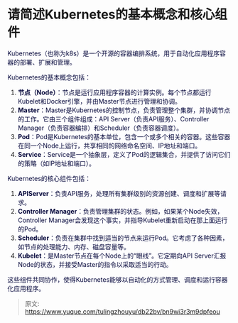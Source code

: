 # 请简述Kubernetes的基本概念和核心组件

<font style="color:rgb(5, 7, 59);background-color:rgb(253, 253, 254);">Kubernetes（也称为k8s）是一个开源的容器编排系统，用于自动化应用程序容器的部署、扩展和管理。</font>

<font style="color:rgb(5, 7, 59);background-color:rgb(253, 253, 254);">Kubernetes的基本概念包括：</font>

1. **<font style="color:rgb(5, 7, 59);background-color:rgb(253, 253, 254);">节点（Node）</font>**<font style="color:rgb(5, 7, 59);background-color:rgb(253, 253, 254);">：节点是运行应用程序容器的计算实例。每个节点都运行Kubelet和Docker引擎，并由Master节点进行管理和协调。</font>
2. **<font style="color:rgb(5, 7, 59);background-color:rgb(253, 253, 254);">Master</font>**<font style="color:rgb(5, 7, 59);background-color:rgb(253, 253, 254);">：Master是Kubernetes的控制节点，负责管理整个集群，并协调节点的工作。它由三个组件组成：API Server（负责API服务）、Controller Manager（负责容器编排）和Scheduler（负责容器调度）。</font>
3. **<font style="color:rgb(5, 7, 59);background-color:rgb(253, 253, 254);">Pod</font>**<font style="color:rgb(5, 7, 59);background-color:rgb(253, 253, 254);">：Pod是Kubernetes的基本单位，包含一个或多个相关的容器。这些容器在同一个Node上运行，共享相同的网络命名空间、IP地址和端口。</font>
4. **<font style="color:rgb(5, 7, 59);background-color:rgb(253, 253, 254);">Service</font>**<font style="color:rgb(5, 7, 59);background-color:rgb(253, 253, 254);">：Service是一个抽象层，定义了Pod的逻辑集合，并提供了访问它们的策略（如IP地址和端口）。</font>

<font style="color:rgb(5, 7, 59);background-color:rgb(253, 253, 254);">Kubernetes的核心组件包括：</font>

1. **<font style="color:rgb(5, 7, 59);background-color:rgb(253, 253, 254);">APIServer</font>**<font style="color:rgb(5, 7, 59);background-color:rgb(253, 253, 254);">：负责API服务，处理所有集群级别的资源创建、调度和扩展等请求。</font>
2. **<font style="color:rgb(5, 7, 59);background-color:rgb(253, 253, 254);">Controller Manager</font>**<font style="color:rgb(5, 7, 59);background-color:rgb(253, 253, 254);">：负责管理集群的状态。例如，如果某个Node失效，Controller Manager会发现这个事实，并指导Kubelet重新启动在那上面运行的Pod。</font>
3. **<font style="color:rgb(5, 7, 59);background-color:rgb(253, 253, 254);">Scheduler</font>**<font style="color:rgb(5, 7, 59);background-color:rgb(253, 253, 254);">：负责在集群中找到适当的节点来运行Pod。它考虑了各种因素，如节点的处理能力、内存、磁盘容量等。</font>
4. **<font style="color:rgb(5, 7, 59);background-color:rgb(253, 253, 254);">Kubelet</font>**<font style="color:rgb(5, 7, 59);background-color:rgb(253, 253, 254);">：是Master节点在每个Node上的“眼线”。它定期向API Server汇报Node的状态，并接受Master的指令以采取适当的行动。</font>

<font style="color:rgb(5, 7, 59);background-color:rgb(253, 253, 254);">这些组件共同协作，使得Kubernetes能够以自动化的方式管理、调度和运行容器化应用程序。</font>



> 原文: <https://www.yuque.com/tulingzhouyu/db22bv/bn9wi3r3m9dpfeou>